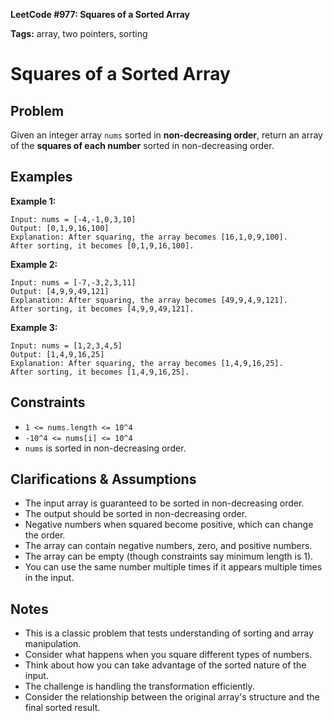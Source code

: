 **LeetCode #977: Squares of a Sorted Array**

**Tags:** array, two pointers, sorting

# Squares of a Sorted Array

## Problem

Given an integer array `nums` sorted in **non-decreasing order**, return an array of the **squares of each number** sorted in non-decreasing order.

## Examples

**Example 1:**
```
Input: nums = [-4,-1,0,3,10]
Output: [0,1,9,16,100]
Explanation: After squaring, the array becomes [16,1,0,9,100].
After sorting, it becomes [0,1,9,16,100].
```

**Example 2:**
```
Input: nums = [-7,-3,2,3,11]
Output: [4,9,9,49,121]
Explanation: After squaring, the array becomes [49,9,4,9,121].
After sorting, it becomes [4,9,9,49,121].
```

**Example 3:**
```
Input: nums = [1,2,3,4,5]
Output: [1,4,9,16,25]
Explanation: After squaring, the array becomes [1,4,9,16,25].
After sorting, it becomes [1,4,9,16,25].
```

## Constraints

- `1 <= nums.length <= 10^4`
- `-10^4 <= nums[i] <= 10^4`
- `nums` is sorted in non-decreasing order.

## Clarifications & Assumptions

- The input array is guaranteed to be sorted in non-decreasing order.
- The output should be sorted in non-decreasing order.
- Negative numbers when squared become positive, which can change the order.
- The array can contain negative numbers, zero, and positive numbers.
- The array can be empty (though constraints say minimum length is 1).
- You can use the same number multiple times if it appears multiple times in the input.

## Notes

- This is a classic problem that tests understanding of sorting and array manipulation.
- Consider what happens when you square different types of numbers.
- Think about how you can take advantage of the sorted nature of the input.
- The challenge is handling the transformation efficiently.
- Consider the relationship between the original array's structure and the final sorted result. 